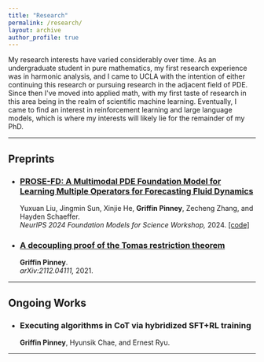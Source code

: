 ```yaml
---
title: "Research"
permalink: /research/
layout: archive
author_profile: true
---
```


My research interests have varied considerably over time. As an undergraduate student in pure mathematics, my first research experience was in harmonic analysis, and I came to UCLA with the intention of either continuing this research or pursuing research in the adjacent field of PDE. Since then I've moved into applied math, with my first taste of research in this area being in the realm of scientific machine learning. Eventually, I came to find an interest in reinforcement learning and large language models, which is where my interests will likely lie for the remainder of my PhD.

---

## Preprints

- ### <a href="https://arxiv.org/abs/2409.09811" target="_blank" rel="noopener noreferrer">PROSE-FD: A Multimodal PDE Foundation Model for Learning Multiple Operators for Forecasting Fluid Dynamics</a>

  Yuxuan Liu, Jingmin Sun, Xinjie He, **Griffin Pinney**, Zecheng Zhang, and Hayden Schaeffer.  
  *NeurIPS 2024 Foundation Models for Science Workshop,* 2024. <a href="https://github.com/felix-lyx/prose" target="_blank" rel="noopener noreferrer">[code]</a>

- ### <a href="https://arxiv.org/abs/2112.04111" target="_blank" rel="noopener noreferrer">A decoupling proof of the Tomas restriction theorem</a>

  **Griffin Pinney**.  
  *arXiv:2112.04111,* 2021.


<!-- ## Journal Papers -->

---


## Ongoing Works

- ### Executing algorithms in CoT via hybridized SFT+RL training
  
  **Griffin Pinney**, Hyunsik Chae, and Ernest Ryu.

---
